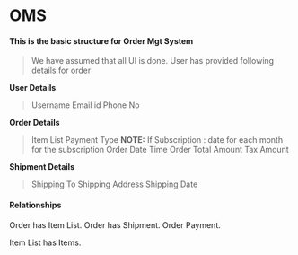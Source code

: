 # OMS

#### This is the basic structure for Order Mgt System

> We have assumed that all UI is done.
> User has provided following details for order

**User Details** 
> Username
> Email id
> Phone No

**Order Details**
>Item List 
>Payment Type
 __NOTE:__ If Subscription : date for each month for the subscription
> Order Date Time
> Order Total Amount
> Tax Amount

**Shipment Details**
> Shipping To
> Shipping Address
> Shipping Date

#### Relationships

Order has Item List.
Order has Shipment.
Order Payment.

Item List has Items.
